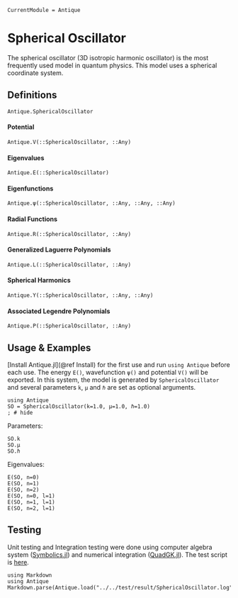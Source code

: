 ```@meta
CurrentModule = Antique
```

# Spherical Oscillator

The spherical oscillator (3D isotropic harmonic oscillator) is the most frequently used model in quantum physics. This model uses a spherical coordinate system.

## Definitions

```@docs; canonical=false
Antique.SphericalOscillator
```

#### Potential
```@docs; canonical=false
Antique.V(::SphericalOscillator, ::Any)
```

#### Eigenvalues
```@docs; canonical=false
Antique.E(::SphericalOscillator)
```

#### Eigenfunctions
```@docs; canonical=false
Antique.ψ(::SphericalOscillator, ::Any, ::Any, ::Any)
```

#### Radial Functions
```@docs; canonical=false
Antique.R(::SphericalOscillator, ::Any)
```

#### Generalized Laguerre Polynomials
```@docs; canonical=false
Antique.L(::SphericalOscillator, ::Any)
```

#### Spherical Harmonics
```@docs; canonical=false
Antique.Y(::SphericalOscillator, ::Any, ::Any)
```

#### Associated Legendre Polynomials
```@docs; canonical=false
Antique.P(::SphericalOscillator, ::Any)
```

## Usage & Examples

[Install Antique.jl](@ref Install) for the first use and run `using Antique` before each use. The energy `E()`, wavefunction `ψ()` and potential `V()` will be exported. In this system, the model is generated by `SphericalOscillator` and several parameters `k`, `μ` and `ℏ` are set as optional arguments.

```@example SO
using Antique
SO = SphericalOscillator(k=1.0, μ=1.0, ℏ=1.0)
; # hide
```

Parameters:

```@repl SO
SO.k
SO.μ
SO.ℏ
```

Eigenvalues:

```@repl SO
E(SO, n=0)
E(SO, n=1)
E(SO, n=2)
E(SO, n=0, l=1)
E(SO, n=1, l=1)
E(SO, n=2, l=1)
```

## Testing

Unit testing and Integration testing were done using computer algebra system ([Symbolics.jl](https://symbolics.juliasymbolics.org/stable/)) and numerical integration ([QuadGK.jl](https://juliamath.github.io/QuadGK.jl/stable/)). The test script is [here](https://github.com/ohno/Antique.jl/blob/main/test/SphericalOscillator.jl).

```@eval
using Markdown
using Antique
Markdown.parse(Antique.load("../../test/result/SphericalOscillator.log"))
```
